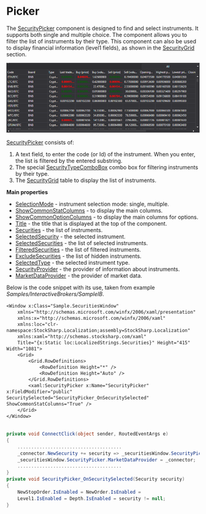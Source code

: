 # Picker

The [SecurityPicker](xref:StockSharp.Xaml.SecurityPicker) component is designed to find and select instruments. It supports both single and multiple choice. The component allows you to filter the list of instruments by their type. This component can also be used to display financial information (level1 fields), as shown in the [SecurityGrid](GuiSecurityGrid.md) section. 

![GUI SecurityPicker2](../images/GUI_SecurityPicker2.png)

[SecurityPicker](xref:StockSharp.Xaml.SecurityPicker) consists of: 

1. A text field, to enter the code (or Id) of the instrument. When you enter, the list is filtered by the entered substring.
2. The special [SecurityTypeComboBox](xref:StockSharp.Xaml.SecurityTypeComboBox) combo box for filtering instruments by their type.
3. The [SecurityGrid](xref:StockSharp.Xaml.SecurityGrid) table to display the list of instruments.

**Main properties**

- [SelectionMode](xref:StockSharp.Xaml.SecurityPicker.SelectionMode) \- instrument selection mode: single, multiple.
- [ShowCommonStatColumns](xref:StockSharp.Xaml.SecurityPicker.ShowCommonStatColumns) \- to display the main columns.
- [ShowCommonOptionColumns](xref:StockSharp.Xaml.SecurityPicker.ShowCommonOptionColumns) \- to display the main columns for options.
- [Title](xref:StockSharp.Xaml.SecurityPicker.Title) \- the title that is displayed at the top of the component.
- [Securities](xref:StockSharp.Xaml.SecurityPicker.Securities) \- the list of instruments.
- [SelectedSecurity](xref:StockSharp.Xaml.SecurityPicker.SelectedSecurity) \- the selected instrument.
- [SelectedSecurities](xref:StockSharp.Xaml.SecurityPicker.SelectedSecurities) \- the list of selected instruments.
- [FilteredSecurities](xref:StockSharp.Xaml.SecurityPicker.FilteredSecurities) \- the list of filtered instruments.
- [ExcludeSecurities](xref:StockSharp.Xaml.SecurityPicker.ExcludeSecurities) \- the list of hidden instruments.
- [SelectedType](xref:StockSharp.Xaml.SecurityPicker.SelectedType) \- the selected instrument type.
- [SecurityProvider](xref:StockSharp.Xaml.SecurityPicker.SecurityProvider) \- the provider of information about instruments.
- [MarketDataProvider](xref:StockSharp.Xaml.SecurityPicker.MarketDataProvider) \- the provider of market data.

Below is the code snippet with its use, taken from example *Samples\/InteractiveBrokers\/SampleIB*. 

```xaml
<Window x:Class="Sample.SecuritiesWindow"
    xmlns="http://schemas.microsoft.com/winfx/2006/xaml/presentation"
    xmlns:x="http://schemas.microsoft.com/winfx/2006/xaml"
    xmlns:loc="clr-namespace:StockSharp.Localization;assembly=StockSharp.Localization"
    xmlns:xaml="http://schemas.stocksharp.com/xaml"
    Title="{x:Static loc:LocalizedStrings.Securities}" Height="415" Width="1081">
	<Grid>
		<Grid.RowDefinitions>
			<RowDefinition Height="*" />
			<RowDefinition Height="Auto" />
		</Grid.RowDefinitions>
		<xaml:SecurityPicker x:Name="SecurityPicker" x:FieldModifier="public" SecuritySelected="SecurityPicker_OnSecuritySelected" ShowCommonStatColumns="True" />
	</Grid>
</Window>
	  	
```
```cs
private void ConnectClick(object sender, RoutedEventArgs e)
{
    ......................................
	_connector.NewSecurity += security => _securitiesWindow.SecurityPicker.Securities.Add(security);
	_securitiesWindow.SecurityPicker.MarketDataProvider = _connector;
	......................................
}
private void SecurityPicker_OnSecuritySelected(Security security)
{
	NewStopOrder.IsEnabled = NewOrder.IsEnabled =
	Level1.IsEnabled = Depth.IsEnabled = security != null;
}
```
